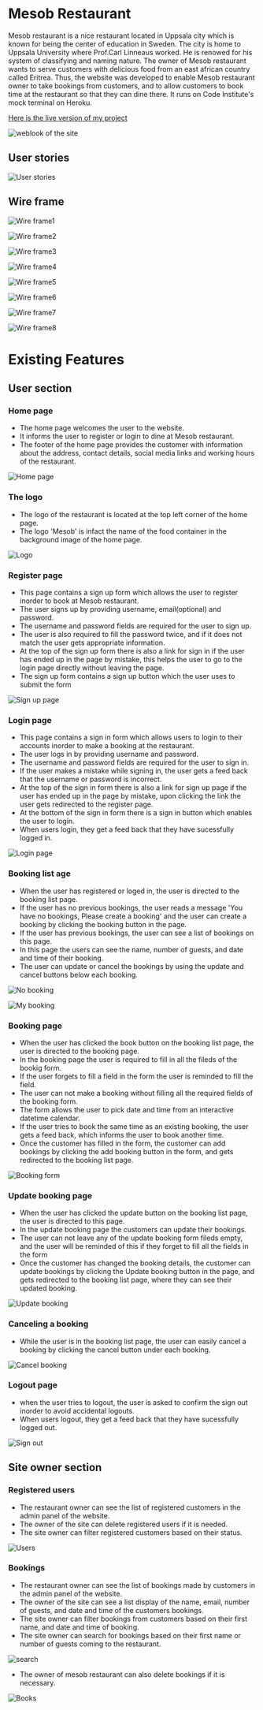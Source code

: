 # Mesob Restaurant

<p>
Mesob restaurant is a nice restaurant located in Uppsala city which is known for being the center of education in Sweden. The city is home to Uppsala University where Prof.Carl Linneaus worked. He is renowed for his system of classifying and naming nature. The owner of Mesob restaurant wants to serve customers with delicious food from an east african country called Eritrea. Thus, the website was developed to enable Mesob restaurant owner to take bookings from customers, and to allow customers to book time at the restaurant so that they can dine there. It runs on Code Institute's mock terminal on Heroku.
</p>

[Here is the live version of my project](https://mesob21.herokuapp.com/)

![weblook of the site](/static/readmefiles/websitelook.PNG)

## User stories

![User stories](/static/readmefiles/userstories.PNG)

## Wire frame

![Wire frame1](/static/wireframe/wireframe1.png)

![Wire frame2](/static/wireframe/wireframe2.png)

![Wire frame3](/static/wireframe/wireframe3.png)

![Wire frame4](/static/wireframe/wireframe4.png)

![Wire frame5](/static/wireframe/wireframe5.png)

![Wire frame6](/static/wireframe/wireframe6.png)

![Wire frame7](/static/wireframe/wireframe7.png)

![Wire frame8](/static/wireframe/wireframe8.png)


# Existing Features

## User section

### Home page

* The home page welcomes the user to the website.
* It informs the user to register or login to dine at Mesob restaurant.
* The footer of the home page provides the customer with information about the address, contact details,
  social media links and working hours of the restaurant.

![Home page](/static/readmefiles/homepage.PNG)

### The logo
* The logo of the restaurant is located at the top left corner of the home page.
* The logo 'Mesob' is infact the name of the food container in the background image of the home page.

![Logo](/static/readmefiles/logo.PNG)

### Register page

* This page contains a sign up form which allows the user to register inorder to book at Mesob restaurant.
* The user signs up by providing username, email(optional) and password.
* The username and password fields are required for the user to sign up.
* The user is also required to fill the password twice, and if it does not match the user gets appropriate information.
* At the top of the sign up form there is also a link for sign in if the user has ended up in the page by mistake, this helps the user to go to the login page directly without leaving the page.
* The sign up form contains a sign up button which the user uses to submit the form

![Sign up page](/static/readmefiles/signuppage.PNG)


### Login page

* This page contains a sign in form which allows users to login to their accounts inorder to make a booking at the restaurant.
* The user logs in  by providing username and password.
* The username and password fields are required for the user to sign in.
* If the user makes a mistake while signing in, the user gets a feed back that the username or password is incorrect.
* At the top of the sign in form there is also a link for sign up page if the user has ended up in the page by mistake, upon clicking the link the user gets redirected to the register page.
* At the bottom of the sign in form there is a sign in button which enables the user to login.
* When users login, they get a feed back that they have sucessfully logged in.

![Login page](/static/readmefiles/signin.PNG)


### Booking list age

* When the user has registered or loged in, the user is directed to the booking list page.
* If the user has no previous bookings, the user reads a message 'You have no bookings, Please create a booking' and the user can create a booking by clicking the booking button in the page.
* If the user has previous bookings, the user can see a list of bookings on this page.
* In this page the users can see the name, number of guests, and date and time of their booking.
* The user can update or cancel the bookings by using the update and cancel buttons below each booking.

![No booking](/static/readmefiles/createbook.PNG)


![My booking](/static/readmefiles/mybookings.PNG)


### Booking page

* When the user has clicked the book button on the booking list page, the user is directed to the booking page.
* In the booking page the user is required to fill in all the fileds of the bookig form.
* If the user forgets to fill a field in the form the user is reminded to fill the field.
* The user can not make a booking without filling all the required fields of the booking form.
* The form allows the user to pick date and time from an interactive datetime calendar.
* If the user tries to book the same time as an existing booking, the user gets a feed back, which informs the user to book another time.
* Once the customer has filled in the form, the customer can add bookings by clicking the add booking button in the form, and gets redirected to the booking list page.

![Booking form](/static/readmefiles/addbook.png)


### Update booking page

* When the user has clicked the update button on the booking list page, the user is directed to this page.
* In the update booking page the customers can update their bookings.
* The user can not leave any of the update booking form fileds empty, and the user will be reminded of this if they forget to fill all the fields in the form
* Once the customer has changed the booking details, the customer can update bookings by clicking the Update booking button in the page, and gets redirected to the booking list page, where they can see their updated booking.

![Update booking](/static/readmefiles/update.PNG)

### Canceling a booking
* While the user is in the booking list page, the user can easily cancel a booking by clicking the cancel button under each booking.

![Cancel booking](/static/readmefiles/cancel.PNG)


### Logout page
* when the user tries to logout, the user is asked to confirm the sign out inorder to avoid accidental logouts.
* When users logout, they get a feed back that they have sucessfully logged out.

![Sign out](/static/readmefiles/signout.PNG)


## Site owner section

### Registered users

* The restaurant owner can see the list of registered customers in the admin panel of the website.
* The owner of the site can delete registered users if it is needed.
* The site owner can filter registered customers based on their status.

![Users](/static/readmefiles/registeruser.PNG)


### Bookings

* The restaurant owner can see the list of bookings made by customers in the admin panel of the website.
* The owner of the site can see a list display of the name, email, number of guests, and date and time of the customers bookings.
* The site owner can filter bookings from customers based on their first name, and date and time of booking.
* The site owner can search for bookings based on their first name or number of guests coming to the restaurant.

![search](/static/readmefiles/search.PNG)

* The owner of mesob restaurant can also delete bookings if it is necessary.

![Books](/static/readmefiles/booklist.PNG)







